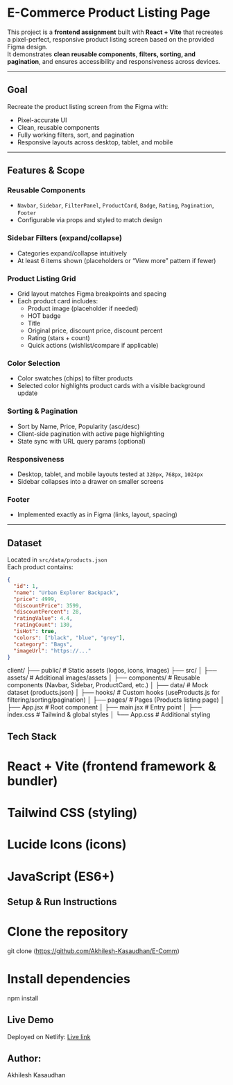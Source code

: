 # E-Commerce Product Listing Page

This project is a **frontend assignment** built with **React + Vite** that recreates a pixel-perfect, responsive product listing screen based on the provided Figma design.  
It demonstrates **clean reusable components**, **filters, sorting, and pagination**, and ensures accessibility and responsiveness across devices.

---

## Goal

Recreate the product listing screen from the Figma with:

- Pixel-accurate UI
- Clean, reusable components
- Fully working filters, sort, and pagination
- Responsive layouts across desktop, tablet, and mobile

---

## Features & Scope

### Reusable Components

- `Navbar`, `Sidebar`, `FilterPanel`, `ProductCard`, `Badge`, `Rating`, `Pagination`, `Footer`
- Configurable via props and styled to match design

### Sidebar Filters (expand/collapse)

- Categories expand/collapse intuitively
- At least 6 items shown (placeholders or “View more” pattern if fewer)

### Product Listing Grid

- Grid layout matches Figma breakpoints and spacing
- Each product card includes:
  - Product image (placeholder if needed)
  - HOT badge
  - Title
  - Original price, discount price, discount percent
  - Rating (stars + count)
  - Quick actions (wishlist/compare if applicable)

### Color Selection

- Color swatches (chips) to filter products
- Selected color highlights product cards with a visible background update

### Sorting & Pagination

- Sort by Name, Price, Popularity (asc/desc)
- Client-side pagination with active page highlighting
- State sync with URL query params (optional)

### Responsiveness

- Desktop, tablet, and mobile layouts tested at `320px`, `768px`, `1024px`
- Sidebar collapses into a drawer on smaller screens

### Footer

- Implemented exactly as in Figma (links, layout, spacing)

---

## Dataset

Located in `src/data/products.json`  
Each product contains:

```json
{
  "id": 1,
  "name": "Urban Explorer Backpack",
  "price": 4999,
  "discountPrice": 3599,
  "discountPercent": 28,
  "ratingValue": 4.4,
  "ratingCount": 130,
  "isHot": true,
  "colors": ["black", "blue", "grey"],
  "category": "Bags",
  "imageUrl": "https://..."
}
```

client/
├── public/ # Static assets (logos, icons, images)
├── src/
│ ├── assets/ # Additional images/assets
│ ├── components/ # Reusable components (Navbar, Sidebar, ProductCard, etc.)
│ ├── data/ # Mock dataset (products.json)
│ ├── hooks/ # Custom hooks (useProducts.js for filtering/sorting/pagination)
│ ├── pages/ # Pages (Products listing page)
│ ├── App.jsx # Root component
│ ├── main.jsx # Entry point
│ ├── index.css # Tailwind & global styles
│ └── App.css # Additional styling

## Tech Stack

# React + Vite (frontend framework & bundler)

# Tailwind CSS (styling)

# Lucide Icons (icons)

# JavaScript (ES6+)

## Setup & Run Instructions

# Clone the repository

git clone (https://github.com/Akhilesh-Kasaudhan/E-Comm)

# Install dependencies

npm install

## Live Demo

Deployed on Netlify:
[Live link](https://e-comm-akhil.netlify.app/)

## Author:

Akhilesh Kasaudhan
